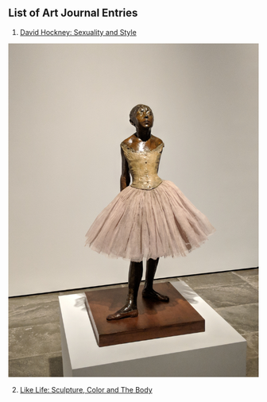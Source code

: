 ## List of Art Journal Entries
1. [David Hockney: Sexuality and Style](Timmypoyu.github.io/ArtMemos1)

![cover photo 1](https://github.com/Timmypoyu/Timmypoyu.github.io/blob/master/ArtMemo2/IMG_20180330_162454.jpg?raw=true)

2. [Like Life: Sculpture, Color and The Body](Timmypoyu.github.io/ArtMemo2)
